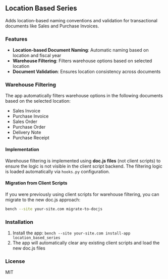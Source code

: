 ## Location Based Series

Adds location-based naming conventions and validation for transactional documents like Sales and Purchase Invoices.

### Features

- **Location-based Document Naming**: Automatic naming based on location and fiscal year
- **Warehouse Filtering**: Filters warehouse options based on selected location
- **Document Validation**: Ensures location consistency across documents

### Warehouse Filtering

The app automatically filters warehouse options in the following documents based on the selected location:

- Sales Invoice
- Purchase Invoice
- Sales Order
- Purchase Order
- Delivery Note
- Purchase Receipt

#### Implementation

Warehouse filtering is implemented using **doc.js files** (not client scripts) to ensure the logic is not visible in the client script backend. The filtering logic is loaded automatically via `hooks.py` configuration.

#### Migration from Client Scripts

If you were previously using client scripts for warehouse filtering, you can migrate to the new doc.js approach:

```bash
bench --site your-site.com migrate-to-docjs
```

### Installation

1. Install the app: `bench --site your-site.com install-app location_based_series`
2. The app will automatically clear any existing client scripts and load the new doc.js files

### License

MIT